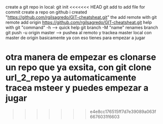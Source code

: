 create a git repo in local: git init
<<<<<<< HEAD
git add to add file for commit
create a repo on github
i created "https://github.com/rgilsagredo/GIT-cheatsheat.git"
the add remote with git remote add origin https://github.com/rgilsagredo/GIT-cheatsheat.git
help with git "command" -h --> quick help
git branch -M "name" renames branch
git push -u origin master --> pushea al remoto y trackea master local con master de origin
basicamente ya con eso tienes para empezar a jugar

otra manera de empezar es clonarse un repo que ya exsita, con git clone url_2_repo
ya automaticamente tracea msteer y puedes empezar a jugar
=======

>>>>>>> e4e8cc176515ff7d7e39089a063f6676031f6603
